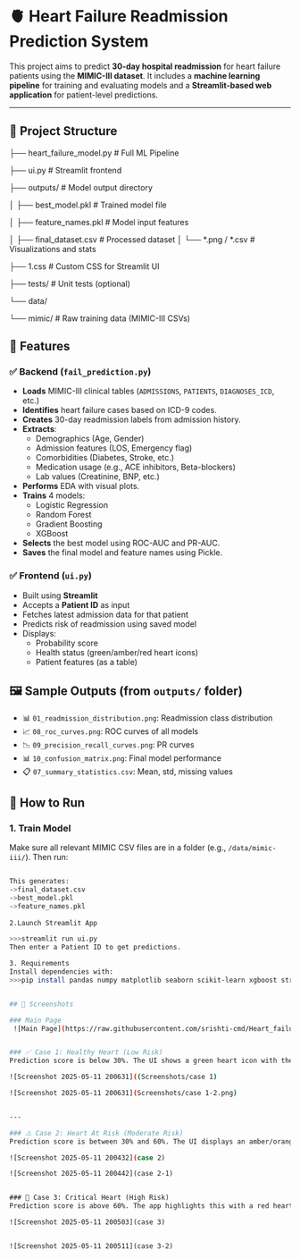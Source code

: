 # 🫀 Heart Failure Readmission Prediction System

This project aims to predict **30-day hospital readmission** for heart failure patients using the **MIMIC-III dataset**. It includes a **machine learning pipeline** for training and evaluating models and a **Streamlit-based web application** for patient-level predictions.

---
## 📁 Project Structure

├── heart_failure_model.py # Full ML Pipeline

├── ui.py # Streamlit frontend

├── outputs/ # Model output directory

│ ├── best_model.pkl # Trained model file

│ ├── feature_names.pkl # Model input features

│ ├── final_dataset.csv # Processed dataset
│ └── *.png / *.csv # Visualizations and stats

├── 1.css # Custom CSS for Streamlit UI

├── tests/ # Unit tests (optional)

└── data/

└── mimic/ # Raw training data (MIMIC-III CSVs)
## 🔧 Features

### ✅ Backend (`fail_prediction.py`)
- **Loads** MIMIC-III clinical tables (`ADMISSIONS`, `PATIENTS`, `DIAGNOSES_ICD`, etc.)
- **Identifies** heart failure cases based on ICD-9 codes.
- **Creates** 30-day readmission labels from admission history.
- **Extracts**:
  - Demographics (Age, Gender)
  - Admission features (LOS, Emergency flag)
  - Comorbidities (Diabetes, Stroke, etc.)
  - Medication usage (e.g., ACE inhibitors, Beta-blockers)
  - Lab values (Creatinine, BNP, etc.)
- **Performs** EDA with visual plots.
- **Trains** 4 models:
  - Logistic Regression
  - Random Forest
  - Gradient Boosting
  - XGBoost
- **Selects** the best model using ROC-AUC and PR-AUC.
- **Saves** the final model and feature names using Pickle.
### ✅ Frontend (`ui.py`)
- Built using **Streamlit**
- Accepts a **Patient ID** as input
- Fetches latest admission data for that patient
- Predicts risk of readmission using saved model
- Displays:
  - Probability score
  - Health status (green/amber/red heart icons)
  - Patient features (as a table)

## 🖼️ Sample Outputs (from `outputs/` folder)
- 📊 `01_readmission_distribution.png`: Readmission class distribution
- 📈 `08_roc_curves.png`: ROC curves of all models
- 📉 `09_precision_recall_curves.png`: PR curves
- 📊 `10_confusion_matrix.png`: Final model performance
- 📋 `07_summary_statistics.csv`: Mean, std, missing values

## 🚀 How to Run

### 1. Train Model
Make sure all relevant MIMIC CSV files are in a folder (e.g., `/data/mimic-iii/`). Then run:
```bash  python heart_failure_model.py

This generates:
->final_dataset.csv
->best_model.pkl
->feature_names.pkl
   
2.Launch Streamlit App

>>>streamlit run ui.py
Then enter a Patient ID to get predictions.

3. Requirements
Install dependencies with:
>>>pip install pandas numpy matplotlib seaborn scikit-learn xgboost streamlit


## 📸 Screenshots

### Main Page
 ![Main Page](https://raw.githubusercontent.com/srishti-cmd/Heart_failure_prediction/main/Screenshot%202025-05-11%20200409%20(1).png)


### ✅ Case 1: Healthy Heart (Low Risk)
Prediction score is below 30%. The UI shows a green heart icon with the label **"Healthy Heart"**.

![Screenshot 2025-05-11 200631]((Screenshots/case 1)

![Screenshot 2025-05-11 200631](Screenshots/case 1-2.png)


---

### ⚠️ Case 2: Heart At Risk (Moderate Risk)
Prediction score is between 30% and 60%. The UI displays an amber/orange heart with the label **"Heart At Risk"**.

![Screenshot 2025-05-11 200432](case 2)

![Screenshot 2025-05-11 200442](case 2-1)


### 🚨 Case 3: Critical Heart (High Risk)
Prediction score is above 60%. The app highlights this with a red heart icon and the label **"Critical Heart"**.

![Screenshot 2025-05-11 200503](case 3)


![Screenshot 2025-05-11 200511](case 3-2)


